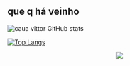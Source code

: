 ## que q há veinho
![caua vittor GitHub stats](https://github-readme-stats.vercel.app/api?username=cauavittor&show_icons=true&theme=dark)

[![Top Langs](https://github-readme-stats.vercel.app/api/top-langs/?username=cauavittor&layout=compact&theme=dark)](https://github.com/cauavittor/github-readme-stats)



<p align="center">
  <a href="https://skillicons.dev">
    <img src="https://skillicons.dev/icons?i=java,spring,git,github,js" />
  </a>
</p>

